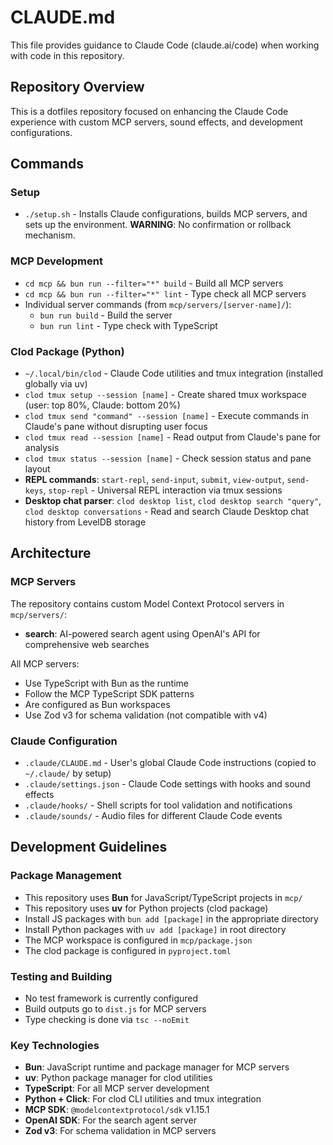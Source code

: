 # CLAUDE.md

This file provides guidance to Claude Code (claude.ai/code) when working with code in this repository.

## Repository Overview

This is a dotfiles repository focused on enhancing the Claude Code experience with custom MCP servers, sound effects, and development configurations.

## Commands

### Setup
- `./setup.sh` - Installs Claude configurations, builds MCP servers, and sets up the environment. **WARNING**: No confirmation or rollback mechanism.

### MCP Development
- `cd mcp && bun run --filter="*" build` - Build all MCP servers
- `cd mcp && bun run --filter="*" lint` - Type check all MCP servers
- Individual server commands (from `mcp/servers/[server-name]/`):
  - `bun run build` - Build the server
  - `bun run lint` - Type check with TypeScript

### Clod Package (Python)
- `~/.local/bin/clod` - Claude Code utilities and tmux integration (installed globally via uv)
- `clod tmux setup --session [name]` - Create shared tmux workspace (user: top 80%, Claude: bottom 20%)
- `clod tmux send "command" --session [name]` - Execute commands in Claude's pane without disrupting user focus
- `clod tmux read --session [name]` - Read output from Claude's pane for analysis
- `clod tmux status --session [name]` - Check session status and pane layout
- **REPL commands**: `start-repl`, `send-input`, `submit`, `view-output`, `send-keys`, `stop-repl` - Universal REPL interaction via tmux sessions
- **Desktop chat parser**: `clod desktop list`, `clod desktop search "query"`, `clod desktop conversations` - Read and search Claude Desktop chat history from LevelDB storage

## Architecture

### MCP Servers
The repository contains custom Model Context Protocol servers in `mcp/servers/`:
- **search**: AI-powered search agent using OpenAI's API for comprehensive web searches

All MCP servers:
- Use TypeScript with Bun as the runtime
- Follow the MCP TypeScript SDK patterns
- Are configured as Bun workspaces
- Use Zod v3 for schema validation (not compatible with v4)

### Claude Configuration
- `.claude/CLAUDE.md` - User's global Claude Code instructions (copied to `~/.claude/` by setup)
- `.claude/settings.json` - Claude Code settings with hooks and sound effects
- `.claude/hooks/` - Shell scripts for tool validation and notifications
- `.claude/sounds/` - Audio files for different Claude Code events

## Development Guidelines

### Package Management
- This repository uses **Bun** for JavaScript/TypeScript projects in `mcp/`
- This repository uses **uv** for Python projects (clod package)
- Install JS packages with `bun add [package]` in the appropriate directory
- Install Python packages with `uv add [package]` in root directory
- The MCP workspace is configured in `mcp/package.json`
- The clod package is configured in `pyproject.toml`

### Testing and Building
- No test framework is currently configured
- Build outputs go to `dist.js` for MCP servers
- Type checking is done via `tsc --noEmit`

### Key Technologies
- **Bun**: JavaScript runtime and package manager for MCP servers
- **uv**: Python package manager for clod utilities
- **TypeScript**: For all MCP server development
- **Python + Click**: For clod CLI utilities and tmux integration
- **MCP SDK**: `@modelcontextprotocol/sdk` v1.15.1
- **OpenAI SDK**: For the search agent server
- **Zod v3**: For schema validation in MCP servers